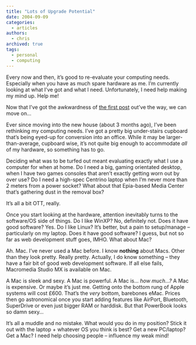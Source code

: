 ```yaml
---
title: "Lots of Upgrade Potential"
date: 2004-09-09
categories:
  - articles
authors:
  - chris
archived: true
tags:
  - personal
  - computing
---
```


Every now and then, it’s good to re-evaluate your computing needs. Especially when you have as much spare hardware as me. I’m currently looking at what I’ve got and what I need. Unfortunately, I need help making my mind up. Help me!

Now that I’ve got the awkwardness of [the first post](/blog/do-you-remember-the-first-time/) out’ve the way, we can move on…

Ever since moving into the new house (about 3 months ago), I’ve been rethinking my computing needs. I’ve got a pretty big under-stairs cupboard that’s being eyed-up for conversion into an office. While it may be larger-than-average, cupboard wise, it’s not quite big enough to accommodate _all_ of my hardware, so something has to go.

Deciding what was to be turfed out meant evaluating exactly what I use a computer for when at home. Do I need a big, gaming orientated desktop, when I have two games consoles that aren’t exactly getting worn out by over use? Do I need a high-spec Centrino laptop when I’m never more than 2 meters from a power socket? What about that Epia-based Media Center that’s gathering dust in the removal box?

It’s all a bit OTT, really.

Once you start looking at the hardware, attention inevitably turns to the software/OS side of things. Do I like WinXP? No, definitely not. Does it have good software? Yes. Do I like Linux? It’s better, but a pain to setup/manage – particularly on my laptop. Does it have good software? I guess, but not so far as web development stuff goes, IMHO. What about Mac?

Ah. Mac. I’ve never used a Mac before. I know **nothing** about Macs. Other than they look pretty. Really pretty. Actually, I do know something – they have a fair bit of good web development software. If all else fails, Macromedia Studio MX is available on Mac.

A Mac is sleek and sexy. A Mac is powerful. A Mac is… _how much…?_ A Mac is expensive. Or maybe it’s just me. Getting onto the bottom rung of Apple systems will cost £600. That’s the _very_ bottom, barebones eMac. Prices then go astronomical once you start adding features like AirPort, Bluetooth, SuperDrive or even just bigger RAM or harddisk. But that PowerBook looks so damn sexy…

It’s all a muddle and no mistake. What would you do in my position? Stick it out with the laptop + whatever OS you think is best? Get a new PC/laptop? Get a Mac? I need help choosing people – influence my weak mind!
